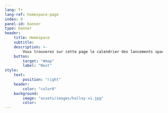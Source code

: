 ```yaml
---
lang: fr
lang-ref: homespace-page
index: 0
panel-id: banner
type: banner
header:
    title: Homespace
    subtitle:
    description: >-
        Vous trouverez sur cette page le calendrier des lancements spaciaux, pour 2019-2020.
    button:
        target: "#map"
        label: "Next"
style:
    text:
        position: "right"
    header:
        color: "color0"
    background:
        image: "assets/images/halley-vi.jpg"
        color:
---
```

